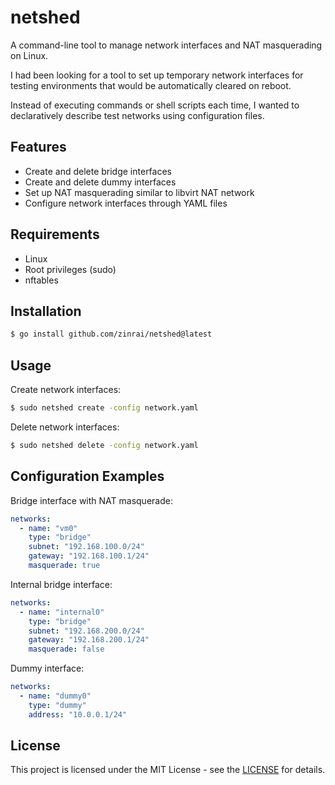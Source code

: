 # netshed

A command-line tool to manage network interfaces and NAT masquerading on Linux.

I had been looking for a tool to set up temporary network interfaces for testing environments that would be automatically cleared on reboot.

Instead of executing commands or shell scripts each time, I wanted to declaratively describe test networks using configuration files.


## Features

- Create and delete bridge interfaces
- Create and delete dummy interfaces
- Set up NAT masquerading similar to libvirt NAT network
- Configure network interfaces through YAML files

## Requirements

- Linux
- Root privileges (sudo)
- nftables

## Installation

```bash
$ go install github.com/zinrai/netshed@latest
```

## Usage

Create network interfaces:
```bash
$ sudo netshed create -config network.yaml
```

Delete network interfaces:
```bash
$ sudo netshed delete -config network.yaml
```

## Configuration Examples

Bridge interface with NAT masquerade:
```yaml
networks:
  - name: "vm0"
    type: "bridge"
    subnet: "192.168.100.0/24"
    gateway: "192.168.100.1/24"
    masquerade: true
```

Internal bridge interface:
```yaml
networks:
  - name: "internal0"
    type: "bridge"
    subnet: "192.168.200.0/24"
    gateway: "192.168.200.1/24"
    masquerade: false
```

Dummy interface:
```yaml
networks:
  - name: "dummy0"
    type: "dummy"
    address: "10.0.0.1/24"
```

## License

This project is licensed under the MIT License - see the [LICENSE](https://opensource.org/license/mit) for details.
